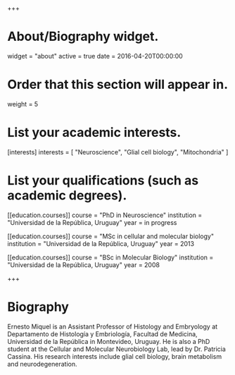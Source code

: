 +++
# About/Biography widget.
widget = "about"
active = true
date = 2016-04-20T00:00:00

# Order that this section will appear in.
weight = 5

# List your academic interests.
[interests]
  interests = [
    "Neuroscience",
    "Glial cell biology",
    "Mitochondria"
  ]

# List your qualifications (such as academic degrees).
[[education.courses]]
  course = "PhD in Neuroscience"
  institution = "Universidad de la República, Uruguay"
  year = in progress

[[education.courses]]
  course = "MSc in cellular and molecular biology"
  institution = "Universidad de la República, Uruguay"
  year = 2013

[[education.courses]]
  course = "BSc in Molecular Biology"
  institution = "Universidad de la República, Uruguay"
  year = 2008
 
+++

# Biography

Ernesto Miquel is an Assistant Professor of Histology and Embryology at Departamento de Histología y Embriología, Facultad de Medicina, Universidad de la República in Montevideo, Uruguay. He is also a PhD student at the Cellular and Molecular Neurobiology Lab, lead by Dr. Patricia Cassina. His research interests include glial cell biology, brain metabolism and neurodegeneration.